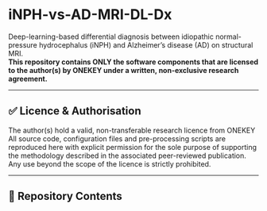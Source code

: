 # iNPH-vs-AD-MRI-DL-Dx

Deep-learning-based differential diagnosis between idiopathic normal-pressure hydrocephalus (iNPH) and Alzheimer’s disease (AD) on structural MRI.  
**This repository contains ONLY the software components that are licensed to the author(s) by ONEKEY under a written, non-exclusive research agreement.**

---

## ✅ Licence & Authorisation
The author(s) hold a valid, non-transferable research licence from ONEKEY 
All source code, configuration files and pre-processing scripts are reproduced here with explicit permission for the sole purpose of supporting the methodology described in the associated peer-reviewed publication.  
Any use beyond the scope of the licence is strictly prohibited.

---

## 📁 Repository Contents
